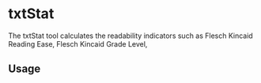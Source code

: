 # txtStat

The txtStat tool calculates the readability indicators such as Flesch Kincaid Reading Ease, Flesch Kincaid Grade Level,

## Usage
